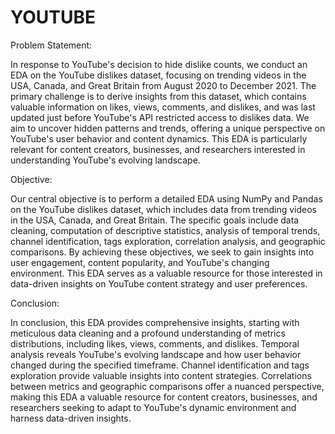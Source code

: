 # YOUTUBE

Problem Statement:

In response to YouTube's decision to hide dislike counts, we conduct an EDA on the YouTube dislikes dataset, focusing on trending videos in the USA, Canada, and Great Britain from August 2020 to December 2021.
The primary challenge is to derive insights from this dataset, which contains valuable information on likes, views, comments, and dislikes, and was last updated just before YouTube's API restricted access to dislikes data.
We aim to uncover hidden patterns and trends, offering a unique perspective on YouTube's user behavior and content dynamics.
This EDA is particularly relevant for content creators, businesses, and researchers interested in understanding YouTube's evolving landscape.

Objective:

Our central objective is to perform a detailed EDA using NumPy and Pandas on the YouTube dislikes dataset, which includes data from trending videos in the USA, Canada, and Great Britain.
The specific goals include data cleaning, computation of descriptive statistics, analysis of temporal trends, channel identification, tags exploration, correlation analysis, and geographic comparisons.
By achieving these objectives, we seek to gain insights into user engagement, content popularity, and YouTube's changing environment.
This EDA serves as a valuable resource for those interested in data-driven insights on YouTube content strategy and user preferences.


Conclusion:

In conclusion, this EDA provides comprehensive insights, starting with meticulous data cleaning and a profound understanding of metrics distributions, including likes, views, comments, and dislikes.
Temporal analysis reveals YouTube's evolving landscape and how user behavior changed during the specified timeframe.
Channel identification and tags exploration provide valuable insights into content strategies.
Correlations between metrics and geographic comparisons offer a nuanced perspective, making this EDA a valuable resource for content creators, businesses, and researchers seeking to adapt to YouTube's dynamic environment and harness data-driven insights.
